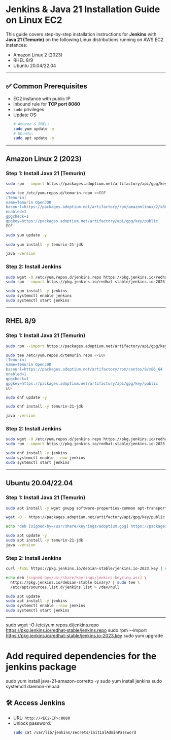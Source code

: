 
# Jenkins & Java 21 Installation Guide on Linux EC2

This guide covers step-by-step installation instructions for **Jenkins** with **Java 21 (Temurin)** on the following Linux distributions running on AWS EC2 instances:

- Amazon Linux 2 (2023)
- RHEL 8/9
- Ubuntu 20.04/22.04

---

## ✅ Common Prerequisites

- EC2 instance with public IP
- Inbound rule for **TCP port 8080**
- `sudo` privileges
- Update OS:
  ```bash
  # Amazon & RHEL:
  sudo yum update -y
  # Ubuntu:
  sudo apt update -y
  ```

---

## Amazon Linux 2 (2023)

### Step 1: Install Java 21 (Temurin)
```bash
sudo rpm --import https://packages.adoptium.net/artifactory/api/gpg/key/public

sudo tee /etc/yum.repos.d/temurin.repo <<EOF
[Temurin]
name=Temurin OpenJDK
baseurl=https://packages.adoptium.net/artifactory/rpm/amazonlinux/2/x86_64
enabled=1
gpgcheck=1
gpgkey=https://packages.adoptium.net/artifactory/api/gpg/key/public
EOF

sudo yum update -y
  
sudo yum install -y temurin-21-jdk

java -version
```

### Step 2: Install Jenkins
```bash
sudo wget -O /etc/yum.repos.d/jenkins.repo https://pkg.jenkins.io/redhat-stable/jenkins.repo
sudo rpm --import https://pkg.jenkins.io/redhat-stable/jenkins.io-2023.key

sudo yum install -y jenkins
sudo systemctl enable jenkins
sudo systemctl start jenkins
```

---

##  RHEL 8/9

### Step 1: Install Java 21 (Temurin)
```bash
sudo rpm --import https://packages.adoptium.net/artifactory/api/gpg/key/public

sudo tee /etc/yum.repos.d/temurin.repo <<EOF
[Temurin]
name=Temurin OpenJDK
baseurl=https://packages.adoptium.net/artifactory/rpm/centos/8/x86_64
enabled=1
gpgcheck=1
gpgkey=https://packages.adoptium.net/artifactory/api/gpg/key/public
EOF

sudo dnf update -y

sudo dnf install -y temurin-21-jdk

java -version
```

### Step 2: Install Jenkins
```bash
sudo wget -O /etc/yum.repos.d/jenkins.repo https://pkg.jenkins.io/redhat-stable/jenkins.repo
sudo rpm --import https://pkg.jenkins.io/redhat-stable/jenkins.io-2023.key

sudo dnf install -y jenkins
sudo systemctl enable --now jenkins
sudo systemctl start jenkins
```

---

## Ubuntu 20.04/22.04

### Step 1: Install Java 21 (Temurin)
```bash
sudo apt install -y wget gnupg software-properties-common apt-transport-https

wget -O - https://packages.adoptium.net/artifactory/api/gpg/key/public | sudo gpg --dearmor -o /usr/share/keyrings/adoptium.gpg

echo "deb [signed-by=/usr/share/keyrings/adoptium.gpg] https://packages.adoptium.net/artifactory/deb $(lsb_release -cs) main" | sudo tee /etc/apt/sources.list.d/adoptium.list

sudo apt update -y
sudo apt install -y temurin-21-jdk
java -version
```

### Step 2: Install Jenkins
```bash
curl -fsSL https://pkg.jenkins.io/debian-stable/jenkins.io-2023.key | sudo tee /usr/share/keyrings/jenkins-keyring.asc > /dev/null

echo deb [signed-by=/usr/share/keyrings/jenkins-keyring.asc] \
  https://pkg.jenkins.io/debian-stable binary/ | sudo tee \
  /etc/apt/sources.list.d/jenkins.list > /dev/null

sudo apt update
sudo apt install -y jenkins
sudo systemctl enable --now jenkins
sudo systemctl start jenkins
```

---




sudo wget -O /etc/yum.repos.d/jenkins.repo \
    https://pkg.jenkins.io/redhat-stable/jenkins.repo
sudo rpm --import https://pkg.jenkins.io/redhat-stable/jenkins.io-2023.key
sudo yum upgrade
# Add required dependencies for the jenkins package
sudo yum install java-21-amazon-corretto -y
sudo yum install jenkins
sudo systemctl daemon-reload
## 🛠 Access Jenkins

- URL: `http://<EC2-IP>:8080`
- Unlock password:
  ```bash
  sudo cat /var/lib/jenkins/secrets/initialAdminPassword
  ```
